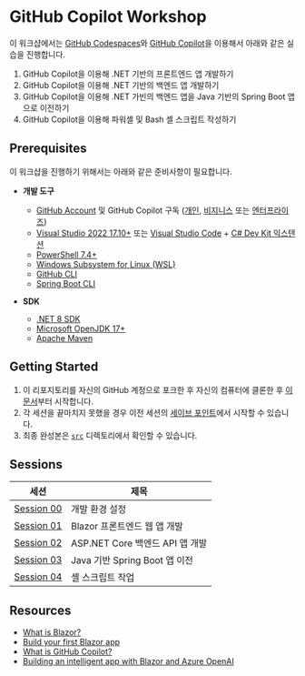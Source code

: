 # GitHub Copilot Workshop

이 워크샵에서는 [GitHub Codespaces](https://docs.github.com/ko/codespaces/overview)와 [GitHub Copilot](https://docs.github.com/ko/copilot/overview-of-github-copilot/about-github-copilot-business)을 이용해서 아래와 같은 실습을 진행합니다.

1. GitHub Copilot을 이용해 .NET 기반의 프론트엔드 앱 개발하기
1. GitHub Copilot을 이용해 .NET 기반의 백엔드 앱 개발하기
1. GitHub Copilot을 이용해 .NET 가빈의 백엔드 앱을 Java 기반의 Spring Boot 앱으로 이전하기
1. GitHub Copilot을 이용해 파워셸 및 Bash 셸 스크립트 작성하기

<!-- ![Overall Architecture](./docs/images/99-architecture.png) -->

## Prerequisites

이 워크샵을 진행하기 위해서는 아래와 같은 준비사항이 필요합니다.

- **개발 도구**
  - [GitHub Account](https://github.com/signup) 및 GitHub Copilot 구독 ([개인](https://docs.github.com/ko/copilot/overview-of-github-copilot/about-github-copilot-individual), [비지니스](https://docs.github.com/ko/copilot/overview-of-github-copilot/about-github-copilot-business) 또는 [엔터프라이즈](https://docs.github.com/ko/copilot/github-copilot-enterprise/overview/about-github-copilot-enterprise))
  - [Visual Studio 2022 17.10+](https://visualstudio.microsoft.com/?WT.mc_id=dotnet-121695-juyoo) 또는 [Visual Studio Code](https://code.visualstudio.com/?WT.mc_id=dotnet-121695-juyoo) + [C# Dev Kit 익스텐션](https://marketplace.visualstudio.com/items?itemName=ms-dotnettools.csdevkit&WT.mc_id=dotnet-121695-juyoo)
  - [PowerShell 7.4+](https://learn.microsoft.com/ko-kr/powershell/scripting/install/installing-powershell?WT.mc_id=dotnet-121695-juyoo)
  - [Windows Subsystem for Linux (WSL)](https://learn.microsoft.com/ko-kr/windows/wsl/about?WT.mc_id=dotnet-121695-juyoo)
  - [GitHub CLI](https://cli.github.com/)
  - [Spring Boot CLI](https://docs.spring.io/spring-boot/installing.html#getting-started.installing.cli)

- **SDK**
  - [.NET 8 SDK](https://dotnet.microsoft.com/ko-kr/download/dotnet/8.0?WT.mc_id=dotnet-121695-juyoo)
  - [Microsoft OpenJDK 17+](https://learn.microsoft.com/ko-kr/java/openjdk/download?WT.mc_id=dotnet-121695-juyoo)
  - [Apache Maven](https://maven.apache.org/download.cgi)

## Getting Started

1. 이 리포지토리를 자신의 GitHub 계정으로 포크한 후 자신의 컴퓨터에 클론한 후 [이 문서](./docs/00-setup.md)부터 시작합니다.
2. 각 세션을 끝마치지 못했을 경우 이전 세션의 [세이브 포인트](./save-points)에서 시작할 수 있습니다.
3. 최종 완성본은 [`src`](./src) 디렉토리에서 확인할 수 있습니다.

## Sessions

| 세션                                            | 제목                                           |
|-------------------------------------------------|------------------------------------------------|
| [Session 00](./docs/00-setup.md)                | 개발 환경 설정                                 |
| [Session 01](./docs/01-blazor-frontend.md)      | Blazor 프론트엔드 웹 앱 개발                   |
| [Session 02](./docs/02-aspnet-core-backend.md)  | ASP.NET Core 백엔드 API 앱 개발                |
| [Session 03](./docs/03-spring-boot-backend.md)  | Java 기반 Spring Boot 앱 이전                  |
| [Session 04](./docs/04-shell-scripts.md)        | 셸 스크립트 작업                               |

## Resources

- [What is Blazor?](https://learn.microsoft.com/ko-kr/aspnet/core/blazor?WT.mc_id=dotnet-121695-juyoo)
- [Build your first Blazor app](https://dotnet.microsoft.com/ko-kr/apps/aspnet/web-apps/blazor?WT.mc_id=dotnet-121695-juyoo)
- [What is GitHub Copilot?](https://docs.github.com/ko/copilot)
- [Building an intelligent app with Blazor and Azure OpenAI](https://www.youtube.com/watch?v=TH12YSLLe9E&t=8464s)
